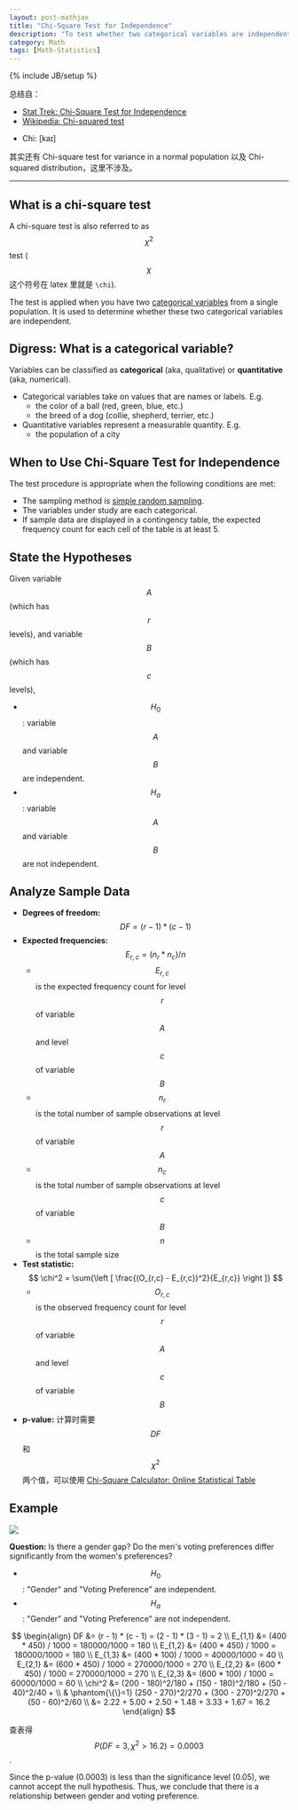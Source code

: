 ```yaml
---
layout: post-mathjax
title: "Chi-Square Test for Independence"
description: "To test whether two categorical variables are independent"
category: Math
tags: [Math-Statistics]
---
```

{% include JB/setup %}

总结自：

- [Stat Trek: Chi-Square Test for Independence](http://stattrek.com/chi-square-test/independence.aspx)
- [Wikipedia: Chi-squared test](http://en.wikipedia.org/wiki/Chi-squared_test)

<!-- -->

- Chi: [kaɪ]

其实还有 Chi-square test for variance in a normal population 以及 Chi-squared distribution，这里不涉及。

-----

## What is a chi-square test

A chi-square test is also referred to as $$ \chi^2 $$ test ($$ \chi $$ 这个符号在 latex 里就是 `\chi`).

The test is applied when you have two [categorical variables](http://stattrek.com/statistics/dictionary.aspx?definition=Categorical%20variable) from a single population. It is used to determine whether these two categorical variables are independent.

## Digress: What is a categorical variable?

Variables can be classified as **categorical** (aka, qualitative) or **quantitative** (aka, numerical).

- Categorical variables take on values that are names or labels. E.g. 
	- the color of a ball (red, green, blue, etc.)
	- the breed of a dog (collie, shepherd, terrier, etc.)
- Quantitative variables represent a measurable quantity. E.g.
	- the population of a city
	
## When to Use Chi-Square Test for Independence

The test procedure is appropriate when the following conditions are met:

- The sampling method is [simple random sampling](http://stattrek.com/statistics/dictionary.aspx?definition=Simple%20random%20sampling).
- The variables under study are each categorical.
- If sample data are displayed in a contingency table, the expected frequency count for each cell of the table is at least 5.

## State the Hypotheses

Given variable $$ A $$ (which has $$ r $$ levels), and variable $$ B $$ (which has $$ c $$ levels), 

- $$ H_0 $$: variable $$ A $$ and variable $$ B $$ are independent. 
- $$ H_a $$: variable $$ A $$ and variable $$ B $$ are not independent.

## Analyze Sample Data

- **Degrees of freedom:** $$ DF = (r - 1) * (c - 1) $$
- **Expected frequencies:** $$ E_{r,c} = (n_r * n_c) / n $$
	- $$ E_{r,c} $$ is the expected frequency count for level $$ r $$ of variable $$ A $$ and level $$ c $$ of variable $$ B $$
	- $$ n_r $$ is the total number of sample observations at level $$ r $$ of variable $$ A $$
	- $$ n_c $$ is the total number of sample observations at level $$ c $$ of variable $$ B $$
	- $$ n $$ is the total sample size
- **Test statistic:** $$ \chi^2 = \sum{\left [ \frac{(O_{r,c} - E_{r,c})^2}{E_{r,c}} \right ]} $$
	- $$ O_{r,c} $$ is the observed frequency count for level $$ r $$ of variable $$ A $$ and level $$ c $$ of variable $$ B $$
- **p-value:** 计算时需要 $$ DF $$ 和 $$ \chi^2 $$ 两个值，可以使用 [Chi-Square Calculator: Online Statistical Table](http://stattrek.com/online-calculator/chi-square.aspx)

## Example

![](https://farm2.staticflickr.com/1602/23812247442_27aa358c50_o_d.png)

**Question:** Is there a gender gap? Do the men's voting preferences differ significantly from the women's preferences?

- $$ H_0 $$: "Gender" and "Voting Preference" are independent. 
- $$ H_a $$: "Gender" and "Voting Preference" are not independent.

$$
\begin{align}
	DF &= (r - 1) * (c - 1) = (2 - 1) * (3 - 1) = 2 \\
	E_{1,1} &= (400 * 450) / 1000 = 180000/1000 = 180 \\
	E_{1,2} &= (400 * 450) / 1000 = 180000/1000 = 180 \\
	E_{1,3} &= (400 * 100) / 1000 = 40000/1000 = 40 \\
	E_{2,1} &= (600 * 450) / 1000 = 270000/1000 = 270 \\
	E_{2,2} &= (600 * 450) / 1000 = 270000/1000 = 270 \\
	E_{2,3} &= (600 * 100) / 1000 = 60000/1000 = 60 \\
	\chi^2 &= (200 - 180)^2/180 + (150 - 180)^2/180 + (50 - 40)^2/40 + \\
			& \phantom{\{\}=1} (250 - 270)^2/270 + (300 - 270)^2/270 + (50 - 60)^2/60 \\
			&= 2.22 + 5.00 + 2.50 + 1.48 + 3.33 + 1.67 = 16.2
\end{align}
$$

查表得 $$ P(DF=3, \chi^2>16.2) = 0.0003 $$.

Since the p-value (0.0003) is less than the significance level (0.05), we cannot accept the null hypothesis. Thus, we conclude that there is a relationship between gender and voting preference.